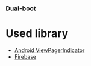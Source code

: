 ### Dual-boot

# Used library
* [Android ViewPagerIndicator](https://github.com/baloomba/Android-ViewPagerIndicator)
* [Firebase](https://firebase.google.com)
